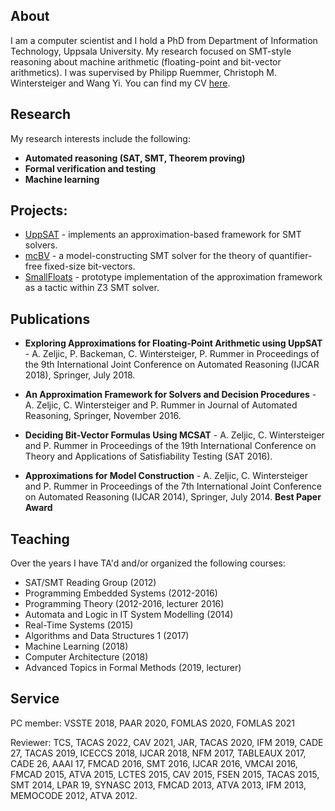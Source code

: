 ## About
I am a computer scientist and I hold a PhD from Department of Information Technology, Uppsala University. My research focused on SMT-style reasoning about machine arithmetic (floating-point and bit-vector arithmetics). I was supervised by Philipp Ruemmer, Christoph M. Wintersteiger and Wang Yi. You can find my CV [here](/azcv.pdf).

## Research
My research interests include the following:

* **Automated reasoning (SAT, SMT, Theorem proving)**
* **Formal verification and testing**
* **Machine learning**

## Projects:
  - [UppSAT](https://github.com/uuverifiers/uppsat) - implements an approximation-based framework for SMT solvers.
  - [mcBV](https://github.com/Microsoft/mcBV) - a model-constructing SMT solver for the theory of quantifier-free fixed-size bit-vectors.
  - [SmallFloats](https://github.com/AleksandarZeljic/z3) - prototype implementation of the approximation framework as a tactic within Z3 SMT solver.

## Publications

* **Exploring Approximations for Floating-Point Arithmetic using UppSAT** - A. Zeljic, P. Backeman, C. Wintersteiger, P. Rummer 
  in Proceedings of the 9th International Joint Conference on Automated Reasoning (IJCAR 2018), Springer, July 2018.

* **An Approximation Framework for Solvers and Decision Procedures** - A. Zeljic, C. Wintersteiger and P. Rummer 
  in Journal of Automated Reasoning, Springer, November 2016.


* **Deciding Bit-Vector Formulas Using MCSAT** - A. Zeljic, C. Wintersteiger and P. Rummer in Proceedings of the 19th International Conference on Theory and Applications of Satisfiability Testing (SAT 2016).

* **Approximations for Model Construction** - A. Zeljic, C. Wintersteiger and P. Rummer
  in Proceedings of the 7th International Joint Conference on Automated Reasoning (IJCAR 2014), Springer, July 2014. **Best Paper Award**
  
## Teaching
Over the years I have TA'd and/or organized the following courses:
 * SAT/SMT Reading Group (2012)
 * Programming Embedded Systems (2012-2016)
 * Programming Theory (2012-2016, lecturer 2016)
 * Automata and Logic in IT System Modelling (2014)
 * Real-Time Systems (2015)
 * Algorithms and Data Structures 1 (2017) 
 * Machine Learning (2018)
 * Computer Architecture (2018)
 * Advanced Topics in Formal Methods (2019, lecturer)
 
## Service

PC member: VSSTE 2018, PAAR 2020, FOMLAS 2020, FOMLAS 2021

Reviewer: TCS, TACAS 2022, CAV 2021, JAR, TACAS 2020, IFM 2019, CADE 27,
TACAS 2019, ICECCS 2018, IJCAR 2018, NFM 2017, TABLEAUX 2017, CADE 26, AAAI 17,
FMCAD 2016, SMT 2016, IJCAR 2016, VMCAI 2016, FMCAD 2015, ATVA 2015, LCTES 2015,
CAV 2015, FSEN 2015, TACAS 2015, SMT 2014, LPAR 19, SYNASC 2013, FMCAD 2013,
ATVA 2013, IFM 2013, MEMOCODE 2012, ATVA 2012.



